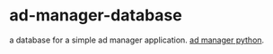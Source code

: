 # ad-manager-database
a database for a simple ad manager application.
[ad manager python]("https://github.com/Masihbr/ad-manager-python").
